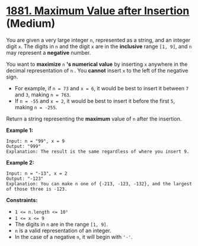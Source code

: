 # [1881. Maximum Value after Insertion][link] (Medium)

[link]: https://leetcode.com/problems/maximum-value-after-insertion/

You are given a very large integer `n`, represented as a string, and an integer digit `x`. The
digits in `n` and the digit `x` are in the **inclusive** range `[1, 9]`, and `n` may represent a
**negative** number.

You want to **maximize** `n` **'s numerical value** by inserting `x` anywhere in the decimal
representation of `n` . You **cannot** insert `x` to the left of the negative sign.

- For example, if `n = 73` and `x = 6`, it would be best to insert it between `7` and `3`, making `n
= 763`.
- If `n = -55` and `x = 2`, it would be best to insert it before the first `5`, making `n = -255`.

Return a string representing the **maximum** value of  `n` after the insertion.

**Example 1:**

```
Input: n = "99", x = 9
Output: "999"
Explanation: The result is the same regardless of where you insert 9.
```

**Example 2:**

```
Input: n = "-13", x = 2
Output: "-123"
Explanation: You can make n one of {-213, -123, -132}, and the largest of those three is -123.
```

**Constraints:**

- `1 <= n.length <= 10⁵`
- `1 <= x <= 9`
- The digits in `n`  are in the range `[1, 9]`.
- `n` is a valid representation of an integer.
- In the case of a negative `n`, it will begin with `'-'`.
